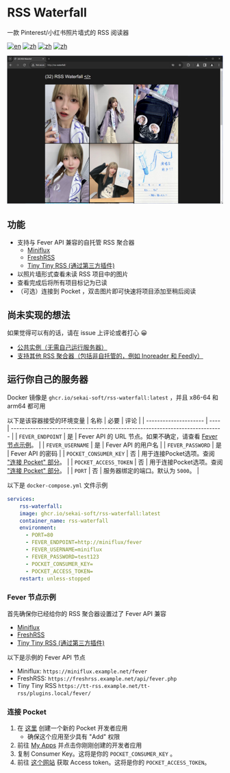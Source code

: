 # RSS Waterfall
一款 Pinterest/小红书照片墙式的 RSS 阅读器

[![en](https://img.shields.io/badge/lang-en-blue.svg)](https://github.com/sekai-soft/rss-waterfall/blob/master/README.md)
[![zh](https://img.shields.io/badge/中文文档-red.svg)](https://github.com/sekai-soft/rss-waterfall/blob/master/README.zh.md)
[![zh](https://img.shields.io/badge/docker-amd64-orange)](https://github.com/sekai-soft/rss-waterfall/pkgs/container/rss-waterfall)
[![zh](https://img.shields.io/badge/docker-arm64-teal)](https://github.com/sekai-soft/rss-waterfall/pkgs/container/rss-waterfall)

<img src="./screenshot.png" alt="程序截图" width="768"/>

## 功能
* 支持与 Fever API 兼容的自托管 RSS 聚合器
    * [Miniflux](https://miniflux.app/docs/fever.html)
    * [FreshRSS](https://freshrss.github.io/FreshRSS/en/users/06_Mobile_access.html)
    * [Tiny Tiny RSS (通过第三方插件)](https://github.com/DigitalDJ/tinytinyrss-fever-plugin)
* 以照片墙形式查看未读 RSS 项目中的图片
* 查看完成后将所有项目标记为已读
* （可选）连接到 Pocket ，双击图片即可快速将项目添加至稍后阅读

## 尚未实现的想法
如果觉得可以有的话，请在 issue 上评论或者打心 😀
* [公共实例（无需自己运行服务器）](https://github.com/sekai-soft/rss-waterfall/issues/2)
* [支持其他 RSS 聚合器（包括非自托管的，例如 Inoreader 和 Feedly）](https://github.com/sekai-soft/rss-waterfall/issues/1)

## 运行你自己的服务器
Docker 镜像是 `ghcr.io/sekai-soft/rss-waterfall:latest` ，并且 x86-64 和 arm64 都可用

以下是该容器接受的环境变量
| 名称                  | 必要 | 评论                                                                          |
| --------------------- | ---- | ----------------------------------------------------------------------------- |
| `FEVER_ENDPOINT`      | 是   | Fever API 的 URL 节点。如果不确定，请查看 [Fever 节点示例](#fever-节点示例)。 |
| `FEVER_USERNAME`      | 是   | Fever API 的用户名                                                            |
| `FEVER_PASSWORD`      | 是   | Fever API 的密码                                                              |
| `POCKET_CONSUMER_KEY` | 否   | 用于连接Pocket选项。查阅 ["连接 Pocket" 部分](#连接-pocket)。                 |
| `POCKET_ACCESS_TOKEN` | 否   | 用于连接Pocket选项。查阅 ["连接 Pocket" 部分](#连接-pocket)。                 |
| `PORT`                | 否   | 服务器绑定的端口。默认为 `5000`。                                             |

以下是 `docker-compose.yml` 文件示例
```yml
services:
    rss-waterfall:
    image: ghcr.io/sekai-soft/rss-waterfall:latest
    container_name: rss-waterfall
    environment:
      - PORT=80
      - FEVER_ENDPOINT=http://miniflux/fever
      - FEVER_USERNAME=miniflux
      - FEVER_PASSWORD=test123
      - POCKET_CONSUMER_KEY=
      - POCKET_ACCESS_TOKEN=
    restart: unless-stopped
```

### Fever 节点示例
首先确保你已经给你的 RSS 聚合器设置过了 Fever API 兼容

* [Miniflux](https://miniflux.app/docs/fever.html)
* [FreshRSS](https://freshrss.github.io/FreshRSS/en/users/06_Mobile_access.html)
* [Tiny Tiny RSS (通过第三方插件)](https://github.com/DigitalDJ/tinytinyrss-fever-plugin)

以下是示例的 Fever API 节点
* Miniflux: `https://miniflux.example.net/fever`
* FreshRSS: `https://freshrss.example.net/api/fever.php`
* Tiny Tiny RSS `https://tt-rss.example.net/tt-rss/plugins.local/fever/`

### 连接 Pocket
1. 在 [这里](https://getpocket.com/developer/apps/new) 创建一个新的 Pocket 开发者应用
    * 确保这个应用至少具有 "Add" 权限
2. 前往 [My Apps](https://getpocket.com/developer/apps/) 并点击你刚刚创建的开发者应用
3. 复制 Consumer Key。这将是你的 `POCKET_CONSUMER_KEY` 。
4. 前往 [这个网站](https://reader.fxneumann.de/plugins/oneclickpocket/auth.php) 获取 Access token。这将是你的 `POCKET_ACCESS_TOKEN`。
